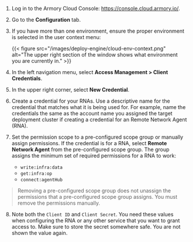 1. Log in to the Armory Cloud Console: https://console.cloud.armory.io/.
2. Go to the **Configuration** tab.
3. If you have more than one environment, ensure the proper environment is selected in the user context menu:

   {{< figure src="/images/deploy-engine/cloud-env-context.png" alt="The upper right section of the window shows what environment you are currently in." >}}

4. In the left navigation menu, select **Access Management > Client Credentials**.
5. In the upper right corner, select **New Credential**.
6. Create a credential for your RNAs. Use a descriptive name for the credential that matches what it is being used for. For example, name the credentials the same as the account name you assigned the target deployment cluster if creating a credential for an Remote Network Agent (RNA).
7. Set the permission scope to a pre-configured scope group or manually assign permissions. If the credential is for a RNA, select **Remote Network Agent** from the pre-configured scope group. The group assigns the minimum set of required permissions for a RNA to work:

   - `write:infra:data`
   - `get:infra:op`
   - `connect:agentHub`

  > Removing a pre-configured scope group does not unassign the permissions that a pre-configured scope group assigns. You must remove the permissions manually.

8. Note both the `Client ID` and `Client Secret`. You need these values when configuring the RNA or any other service that you want to grant access to. Make sure to store the secret somewhere safe. You are not shown the value again.
